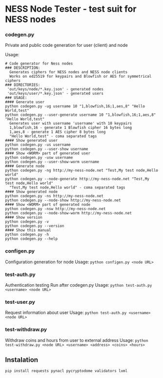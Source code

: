 # NESS Node Tester - test suit for NESS nodes
### codegen.py

 Private and public code generation for user (client) and node

 Usage:
```
# Code generator for Ness nodes
### DESCRIPTION:
  Generates ciphers for NESS nodes and NESS node clients
  Works on ed25519 for keypairs and Blowfish or AES for symmetrical ciphers
### DIRECTORIES:
 'out/keys/node/*.key.json' - generated nodes
 'out/keys/user/*.key.json' - generated users
### USAGE:
#### Generate user
python codegen.py -ug username 10 "1,blowfish,16;1,aes,8" "Hello World,test"
python codegen.py --user-generate username 10 "1,blowfish,16;1,aes,8" "Hello World,test"
  Generates user with username 'username' with 10 keypairs
  1,blowfish,16 - generate 1 Blowfish cipher 16 bytes long
  1,aes,8 - generate 1 AES cipher 8 bytes long
  "Hello World,test" - coma separated tags
#### Show generated user
python codegen.py -us username
python codegen.py --user-show username
#### Show <WORM> part of generated user
python codegen.py -usw username
python codegen.py --user-show-worm username
#### Generate node
python codegen.py -ng http://my-ness-node.net "Test,My test node,Hello world"
python codegen.py --node-generate http://my-ness-node.net "Test,My test node,Hello world"
  "Test,My test node,Hello world" - coma separated tags
#### Show generated node
python codegen.py -ns http://my-ness-node.net
python codegen.py --node-show http://my-ness-node.net
#### Show <WORM> part of generated node
python codegen.py -nsw http://my-ness-node.net
python codegen.py --node-show-worm http://my-ness-node.net
#### Show version
python codegen.py -v
python codegen.py --version
#### Show this manual
python codegen.py -h
python codegen.py --help
```
### configen.py
 Configuration generation for node
 Usage: `python configen.py <node URL>`
### test-auth.py
 Authentication testing
 Run after codegen.py
 Usage: `python test-auth.py <username> <node URL>`
###  test-user.py
Request information about user
Usage: `python test-auth.py <username> <node URL>`
### test-withdraw.py
Withdraw coins and hours from user to external address
Usage: `python test-withdraw.py <node URL> <username> <address> <coins> <hours>`
## Instalation
`pip install requests pynacl pycryptodome validators lxml`